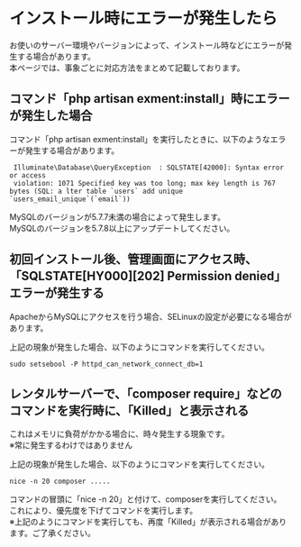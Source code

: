 # インストール時にエラーが発生したら
お使いのサーバー環境やバージョンによって、インストール時などにエラーが発生する場合があります。  
本ページでは、事象ごとに対応方法をまとめて記載しております。  

## コマンド「php artisan exment:install」時にエラーが発生した場合
コマンド「php artisan exment:install」を実行したときに、以下のようなエラーが発生する場合があります。

~~~
 Illuminate\Database\QueryException  : SQLSTATE[42000]: Syntax error or access
 violation: 1071 Specified key was too long; max key length is 767 bytes (SQL: a lter table `users` add unique `users_email_unique`(`email`))
~~~

MySQLのバージョンが5.7.7未満の場合によって発生します。  
MySQLのバージョンを5.7.8以上にアップデートしてください。

## 初回インストール後、管理画面にアクセス時、「SQLSTATE[HY000][202] Permission denied」エラーが発生する
ApacheからMySQLにアクセスを行う場合、SELinuxの設定が必要になる場合があります。  

上記の現象が発生した場合、以下のようにコマンドを実行してください。

~~~
sudo setsebool -P httpd_can_network_connect_db=1
~~~


## レンタルサーバーで、「composer require」などのコマンドを実行時に、「Killed」と表示される
これはメモリに負荷がかかる場合に、時々発生する現象です。  
※常に発生するわけではありません  

上記の現象が発生した場合、以下のようにコマンドを実行してください。

~~~
nice -n 20 composer .....
~~~

コマンドの冒頭に「nice -n 20」と付けて、composerを実行してください。  
これにより、優先度を下げてコマンドを実行します。  
※上記のようにコマンドを実行しても、再度「Killed」が表示される場合があります。ご了承ください。

